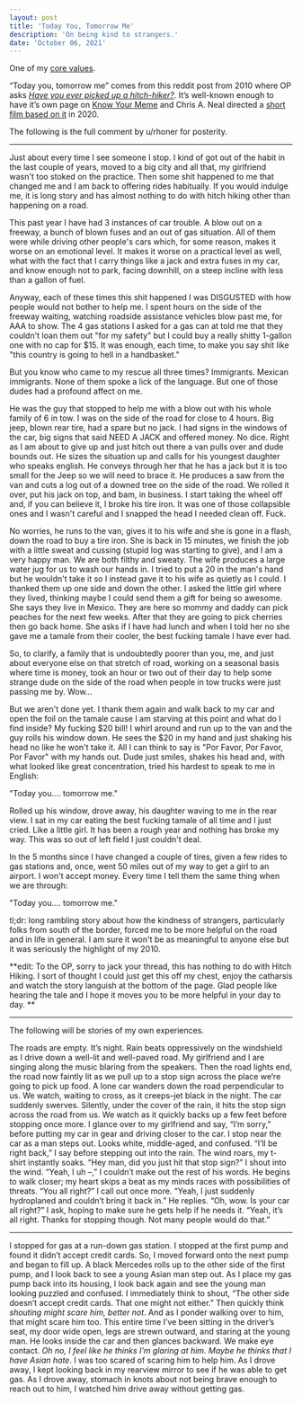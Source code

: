 ```yaml
---
layout: post
title: 'Today You, Tomorrow Me'
description: 'On being kind to strangers.'
date: 'October 06, 2021'
---
```


One of my [core values](https://lukasmurdock.com/about#core-values).

“Today you, tomorrow me” comes from this reddit post from 2010 where OP asks [*Have you ever picked up a hitch-hiker?*](https://www.reddit.com/r/AskReddit/comments/elal2/have_you_ever_picked_up_a_hitchhiker/c18z0z2/). It’s well-known enough to have it’s own page on [Know Your Meme](https://knowyourmeme.com/memes/today-you-tomorrow-me) and Chris A. Neal directed a [short film based on it](https://vimeo.com/383770875) in 2020.

The following is the full comment by u/rhoner for posterity.

---

Just about every time I see someone I stop. I kind of got out of the habit in the last couple of years, moved to a big city and all that, my girlfriend wasn't too stoked on the practice. Then some shit happened to me that changed me and I am back to offering rides habitually. If you would indulge me, it is long story and has almost nothing to do with hitch hiking other than happening on a road.

This past year I have had 3 instances of car trouble. A blow out on a freeway, a bunch of blown fuses and an out of gas situation. All of them were while driving other people's cars which, for some reason, makes it worse on an emotional level. It makes it worse on a practical level as well, what with the fact that I carry things like a jack and extra fuses in my car, and know enough not to park, facing downhill, on a steep incline with less than a gallon of fuel.

Anyway, each of these times this shit happened I was DISGUSTED with how people would not bother to help me. I spent hours on the side of the freeway waiting, watching roadside assistance vehicles blow past me, for AAA to show. The 4 gas stations I asked for a gas can at told me that they couldn't loan them out "for my safety" but I could buy a really shitty 1-gallon one with no cap for $15. It was enough, each time, to make you say shit like "this country is going to hell in a handbasket."

But you know who came to my rescue all three times? Immigrants. Mexican immigrants. None of them spoke a lick of the language. But one of those dudes had a profound affect on me.

He was the guy that stopped to help me with a blow out with his whole family of 6 in tow. I was on the side of the road for close to 4 hours. Big jeep, blown rear tire, had a spare but no jack. I had signs in the windows of the car, big signs that said NEED A JACK and offered money. No dice. Right as I am about to give up and just hitch out there a van pulls over and dude bounds out. He sizes the situation up and calls for his youngest daughter who speaks english. He conveys through her that he has a jack but it is too small for the Jeep so we will need to brace it. He produces a saw from the van and cuts a log out of a downed tree on the side of the road. We rolled it over, put his jack on top, and bam, in business. I start taking the wheel off and, if you can believe it, I broke his tire iron. It was one of those collapsible ones and I wasn't careful and I snapped the head I needed clean off. Fuck.

No worries, he runs to the van, gives it to his wife and she is gone in a flash, down the road to buy a tire iron. She is back in 15 minutes, we finish the job with a little sweat and cussing (stupid log was starting to give), and I am a very happy man. We are both filthy and sweaty. The wife produces a large water jug for us to wash our hands in. I tried to put a 20 in the man's hand but he wouldn't take it so I instead gave it to his wife as quietly as I could. I thanked them up one side and down the other. I asked the little girl where they lived, thinking maybe I could send them a gift for being so awesome. She says they live in Mexico. They are here so mommy and daddy can pick peaches for the next few weeks. After that they are going to pick cherries then go back home. She asks if I have had lunch and when I told her no she gave me a tamale from their cooler, the best fucking tamale I have ever had.

So, to clarify, a family that is undoubtedly poorer than you, me, and just about everyone else on that stretch of road, working on a seasonal basis where time is money, took an hour or two out of their day to help some strange dude on the side of the road when people in tow trucks were just passing me by. Wow...

But we aren't done yet. I thank them again and walk back to my car and open the foil on the tamale cause I am starving at this point and what do I find inside? My fucking $20 bill! I whirl around and run up to the van and the guy rolls his window down. He sees the $20 in my hand and just shaking his head no like he won't take it. All I can think to say is "Por Favor, Por Favor, Por Favor" with my hands out. Dude just smiles, shakes his head and, with what looked like great concentration, tried his hardest to speak to me in English:

"Today you.... tomorrow me."

Rolled up his window, drove away, his daughter waving to me in the rear view. I sat in my car eating the best fucking tamale of all time and I just cried. Like a little girl. It has been a rough year and nothing has broke my way. This was so out of left field I just couldn't deal.

In the 5 months since I have changed a couple of tires, given a few rides to gas stations and, once, went 50 miles out of my way to get a girl to an airport. I won't accept money. Every time I tell them the same thing when we are through:

"Today you.... tomorrow me."

tl;dr: long rambling story about how the kindness of strangers, particularly folks from south of the border, forced me to be more helpful on the road and in life in general. I am sure it won't be as meaningful to anyone else but it was seriously the highlight of my 2010.

**edit: To the OP, sorry to jack your thread, this has nothing to do with Hitch Hiking. I sort of thought I could just get this off my chest, enjoy the catharsis and watch the story languish at the bottom of the page. Glad people like hearing the tale and I hope it moves you to be more helpful in your day to day. **

---

The following will be stories of my own experiences.

The roads are empty. It’s night. Rain beats oppressively on the windshield as I drive down a well-lit and well-paved road. My girlfriend and I are singing along the music blaring from the speakers. Then the road lights end, the road now faintly lit as we pull up to a stop sign across the place we’re going to pick up food. A lone car wanders down the road perpendicular to us. We watch, waiting to cross, as it creeps–jet black in the night.
The car suddenly swerves. Silently, under the cover of the rain, it hits the stop sign across the road from us. We watch as it quickly backs up a few feet before stopping once more. I glance over to my girlfriend and say, “I’m sorry,” before putting my car in gear and driving closer to the car. I stop near the car as a man steps out. Looks white, middle-aged, and confused. “I’ll be right back,” I say before stepping out into the rain. The wind roars, my t-shirt instantly soaks. “Hey man, did you just hit that stop sign?” I shout into the wind. “Yeah, I uh –,” I couldn’t make out the rest of his words. He begins to walk closer; my heart skips a beat as my minds races with possibilities of threats. “You all right?” I call out once more. “Yeah, I just suddenly hydroplaned and couldn’t bring it back in.” He replies. “Oh, wow. Is your car all right?” I ask, hoping to make sure he gets help if he needs it. “Yeah, it’s all right. Thanks for stopping though. Not many people would do that.”

---

I stopped for gas at a run-down gas station. I stopped at the first pump and found it didn’t accept credit cards. So, I moved forward onto the next pump and began to fill up. A black Mercedes rolls up to the other side of the first pump, and I look back to see a young Asian man step out. As I place my gas pump back into its housing, I look back again and see the young man looking puzzled and confused.
I immediately think to shout, “The other side doesn’t accept credit cards. That one might not either.” Then quickly think *shouting might scare him, better not*. And as I ponder walking over to him, that might scare him too. This entire time I’ve been sitting in the driver’s seat, my door wide open, legs are strewn outward, and staring at the young man. He looks inside the car and then glances backward. We make eye contact. *Oh no, I feel like he thinks I’m glaring at him. Maybe he thinks that I have Asian hate*. I was too scared of scaring him to help him. As I drove away, I kept looking back in my rearview mirror to see if he was able to get gas. As I drove away, stomach in knots about not being brave enough to reach out to him, I watched him drive away without getting gas.